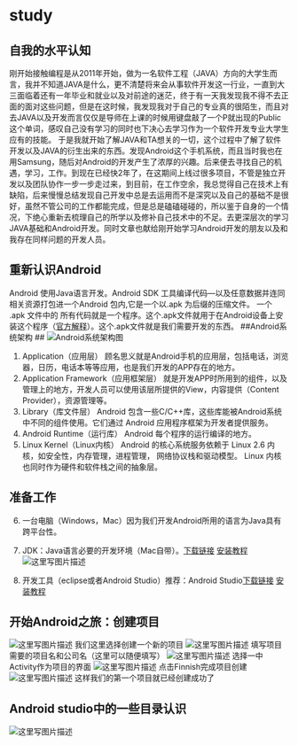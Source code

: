 # study
## 自我的水平认知 ##
刚开始接触编程是从2011年开始，做为一名软件工程（JAVA）方向的大学生而言，我并不知道JAVA是什么，更不清楚将来会从事软件开发这一行业，一直到大三面临着还有一年毕业和就业以及对前途的迷茫，终于有一天我发现我不得不去正面的面对这些问题，但是在这时候，我发现我对于自己的专业真的很陌生，而且对去JAVA以及开发而言仅仅是导师在上课的时候用键盘敲了一个P就出现的Public这个单词，感叹自己没有学习的同时也下决心去学习作为一个软件开发专业大学生应有的技能。
于是我就开始了解JAVA和TA想关的一切，这个过程中了解了软件开发以及JAVA的衍生出来的东西。发现Android这个手机系统，而且当时我也在用Samsung，随后对Android的开发产生了浓厚的兴趣。后来便去寻找自己的机遇，学习，工作。到现在已经快2年了，在这期间上线过很多项目，不管是独立开发以及团队协作一步一步走过来，到目前，在工作空余，我总觉得自己在技术上有缺陷，后来慢慢总结发现自己开发中总是去运用而不是深究以及自己的基础不是很好，虽然不管公司的工作都能完成，但是总是磕磕碰碰的，所以鉴于自身的一个情况，下绝心重新去梳理自己的所学以及修补自己技术中的不足。去更深层次的学习JAVA基础和Android开发。同时文章也献给刚开始学习Android开发的朋友以及和我存在同样问题的开发人员。

## 重新认识Android ##
Android 使用Java语言开发。Android SDK 工具编译代码—以及任意数据并连同相关资源打包进一个Android 包内,它是一个以.apk 为后缀的压缩文件。 一个 .apk 文件中的 所有代码就是一个程序。这个.apk文件就用于在Android设备上安装这个程序（[官方解释](http://www.android-doc.com/guide/components/fundamentals.html)）。这个.apk文件就是我们需要开发的东西。
##Android系统架构 ##
![Android系统架构图](http://img.blog.csdn.net/20160810153350023)

 1. Application（应用层）
	 顾名思义就是Android手机的应用层，包括电话，浏览器，日历，电话本等等应用，也是我们开发的APP存在的地方。
 2. Application Framework（应用框架层）
	 就是开发APP时所用到的组件，以及管理上的地方，开发人员可以使用该层所提供的View，内容提供（Content Provider），资源管理等。
 3. Library（库文件层）
	Android 包含一些C/C++库，这些库能被Android系统中不同的组件使用。它们通过 Android 应用程序框架为开发者提供服务。
 4. Android Runtime（运行库）
	Android 每个程序的运行编译的地方。
 5. Linux Kernel（Linux内核）
	Android 的核心系统服务依赖于 Linux 2.6 内核，如安全性，内存管理，进程管理， 网络协议栈和驱动模型。 Linux 内核也同时作为硬件和软件栈之间的抽象层。
## 准备工作 ##
 6. 一台电脑（Windows，Mac）因为我们开发Android所用的语言为Java具有跨平台性。
 7. JDK：Java语言必要的开发环境（Mac自带）。[下载链接](http://www.oracle.com/technetwork/java/javase/downloads/jdk8-downloads-2133151.html)     [安装教程](http://jingyan.baidu.com/article/647f01157fc0c57f2148a82a.html)
![这里写图片描述](http://img.blog.csdn.net/20160810161603667)
 
 8. 开发工具（eclipse或者Android Studio）推荐：Android Studio[下载链接](http://www.android-doc.com/tools/index.html)  [安装教程](http://jingyan.baidu.com/article/ad310e80a9328a1849f49e30.html)

## 开始Android之旅：创建项目 ##
![这里写图片描述](http://img.blog.csdn.net/20160810162915383)
我们这里选择创建一个新的项目
![这里写图片描述](http://img.blog.csdn.net/20160810163549706)
填写项目需要的项目名和公司名（这里可以随便填写）
![这里写图片描述](http://img.blog.csdn.net/20160810165300230)
选择一中Activity作为项目的界面
![这里写图片描述](http://img.blog.csdn.net/20160810165322244)
点击Finnish完成项目创建
![这里写图片描述](http://img.blog.csdn.net/20160810165716749)
这样我们的第一个项目就已经创建成功了
## Android studio中的一些目录认识 ##
![这里写图片描述](http://img.blog.csdn.net/20160810171105269)
